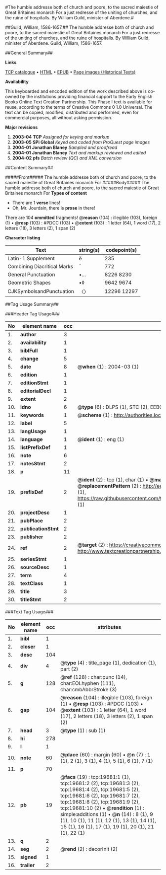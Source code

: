 #The humble addresse both of church and poore, to the sacred maiestie of Great Britaines monarch For a just redresse of the uniting of churches, and the ruine of hospitalls. By William Guild, minister of Aberdene.#

##Guild, William, 1586-1657.##
The humble addresse both of church and poore, to the sacred maiestie of Great Britaines monarch For a just redresse of the uniting of churches, and the ruine of hospitalls. By William Guild, minister of Aberdene.
Guild, William, 1586-1657.

##General Summary##

**Links**

[TCP catalogue](http://www.ota.ox.ac.uk/tcp/)  • 
[HTML](http://tei.it.ox.ac.uk/tcp/Texts-HTML/free/A02/A02351.html)  • 
[EPUB](http://tei.it.ox.ac.uk/tcp/Texts-EPUB/free/A02/A02351.epub) • 
[Page images (Historical Texts)](https://data.historicaltexts.jisc.ac.uk/view?pubId=eebo-99854271e&pageId=eebo-99854271e-19681-1)

**Availability**

This keyboarded and encoded edition of the
	       work described above is co-owned by the institutions
	       providing financial support to the Early English Books
	       Online Text Creation Partnership. This Phase I text is
	       available for reuse, according to the terms of Creative
	       Commons 0 1.0 Universal. The text can be copied,
	       modified, distributed and performed, even for
	       commercial purposes, all without asking permission.

**Major revisions**

1. __2003-04__ __TCP__ *Assigned for keying and markup*
1. __2003-05__ __SPi Global__ *Keyed and coded from ProQuest page images*
1. __2004-01__ __Jonathan Blaney__ *Sampled and proofread*
1. __2004-01__ __Jonathan Blaney__ *Text and markup reviewed and edited*
1. __2004-02__ __pfs__ *Batch review (QC) and XML conversion*

##Content Summary##

#####Front#####
The humble addresse both of church and poore, to the sacred maiestie of Great Britaines monarch For 
#####Body#####
The humble addresse both of church and poore, to the sacred maiestie of Great Britaines monarch For 
**Types of content**

  * There are 1 **verse** lines!
  * Oh, Mr. Jourdain, there is **prose** in there!

There are 104 **ommitted** fragments! 
 @__reason__ (104) : illegible (103), foreign (1)  •  @__resp__ (103) : #PDCC (103)  •  @__extent__ (103) : 1 letter (64), 1 word (17), 2 letters (18), 3 letters (2), 1 span (2)

**Character listing**


|Text|string(s)|codepoint(s)|
|---|---|---|
|Latin-1 Supplement|ë|235|
|Combining             Diacritical Marks|̄|772|
|General Punctuation|•…|8226 8230|
|Geometric Shapes|▪◊|9642 9674|
|CJKSymbolsandPunctuation|〈〉|12296 12297|

##Tag Usage Summary##

###Header Tag Usage###

|No|element name|occ|attributes|
|---|---|---|---|
|1.|__author__|3||
|2.|__availability__|1||
|3.|__biblFull__|1||
|4.|__change__|5||
|5.|__date__|8| @__when__ (1) : 2004-03 (1)|
|6.|__edition__|1||
|7.|__editionStmt__|1||
|8.|__editorialDecl__|1||
|9.|__extent__|2||
|10.|__idno__|6| @__type__ (6) : DLPS (1), STC (2), EEBO-CITATION (1), PROQUEST (1), VID (1)|
|11.|__keywords__|1| @__scheme__ (1) : http://authorities.loc.gov/ (1)|
|12.|__label__|5||
|13.|__langUsage__|1||
|14.|__language__|1| @__ident__ (1) : eng (1)|
|15.|__listPrefixDef__|1||
|16.|__note__|6||
|17.|__notesStmt__|2||
|18.|__p__|11||
|19.|__prefixDef__|2| @__ident__ (2) : tcp (1), char (1)  •  @__matchPattern__ (2) : ([0-9\-]+):([0-9IVX]+) (1), (.+) (1)  •  @__replacementPattern__ (2) : http://eebo.chadwyck.com/downloadtiff?vid=$1&page=$2 (1), https://raw.githubusercontent.com/textcreationpartnership/Texts/master/tcpchars.xml#$1 (1)|
|20.|__projectDesc__|1||
|21.|__pubPlace__|2||
|22.|__publicationStmt__|2||
|23.|__publisher__|2||
|24.|__ref__|2| @__target__ (2) : https://creativecommons.org/publicdomain/zero/1.0/ (1), http://www.textcreationpartnership.org/docs/. (1)|
|25.|__seriesStmt__|1||
|26.|__sourceDesc__|1||
|27.|__term__|4||
|28.|__textClass__|1||
|29.|__title__|3||
|30.|__titleStmt__|2||


###Text Tag Usage###

|No|element name|occ|attributes|
|---|---|---|---|
|1.|__bibl__|1||
|2.|__closer__|1||
|3.|__desc__|104||
|4.|__div__|4| @__type__ (4) : title_page (1), dedication (1), part (2)|
|5.|__g__|128| @__ref__ (128) : char:punc (14), char:EOLhyphen (111), char:cmbAbbrStroke (3)|
|6.|__gap__|104| @__reason__ (104) : illegible (103), foreign (1)  •  @__resp__ (103) : #PDCC (103)  •  @__extent__ (103) : 1 letter (64), 1 word (17), 2 letters (18), 3 letters (2), 1 span (2)|
|7.|__head__|3| @__type__ (1) : sub (1)|
|8.|__hi__|278||
|9.|__l__|1||
|10.|__note__|60| @__place__ (60) : margin (60)  •  @__n__ (7) : 1 (1), 2 (1), 3 (1), 4 (1), 5 (1), 6 (1), 7 (1)|
|11.|__p__|70||
|12.|__pb__|19| @__facs__ (19) : tcp:19681:1 (1), tcp:19681:2 (2), tcp:19681:3 (2), tcp:19681:4 (2), tcp:19681:5 (2), tcp:19681:6 (2), tcp:19681:7 (2), tcp:19681:8 (2), tcp:19681:9 (2), tcp:19681:10 (2)  •  @__rendition__ (1) : simple:additions (1)  •  @__n__ (14) : 8 (1), 9 (1), 10 (1), 11 (1), 12 (1), 13 (1), 14 (1), 15 (1), 16 (1), 17 (1), 19 (1), 20 (1), 21 (1), 22 (1)|
|13.|__q__|2||
|14.|__seg__|2| @__rend__ (2) : decorInit (2)|
|15.|__signed__|1||
|16.|__trailer__|2||
